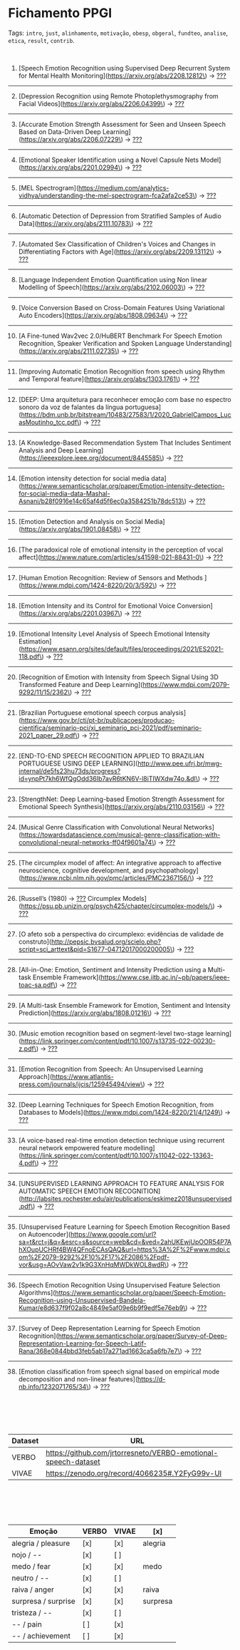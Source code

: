 # Fichamento PPGI

Tags: `intro`, `just`, `alinhamento`, `motivação`, `obesp`, `obgeral`, `fundteo`, `analise`, `etica`, `result`, `contrib`.

<br>

1. [Speech Emotion Recognition using Supervised Deep Recurrent System for Mental Health Monitoring](https://arxiv.org/abs/2208.12812\) -> [???]()


___
2. [Depression Recognition using Remote Photoplethysmography from Facial Videos](https://arxiv.org/abs/2206.04399\)  -> [???]()


___
3. [Accurate Emotion Strength Assessment for Seen and Unseen Speech Based on Data-Driven Deep Learning](https://arxiv.org/abs/2206.07229\)  -> [???]()   


___
4. [Emotional Speaker Identification using a Novel Capsule Nets Model](https://arxiv.org/abs/2201.02994\)  -> [???]()


___
5. [MEL Spectrogram](https://medium.com/analytics-vidhya/understanding-the-mel-spectrogram-fca2afa2ce53\)  -> [???]()


___
6. [Automatic Detection of Depression from Stratified Samples of Audio Data](https://arxiv.org/abs/2111.10783\)  -> [???]()


___
7. [Automated Sex Classification of Children's Voices and Changes in Differentiating Factors with Age](https://arxiv.org/abs/2209.13112\)  -> [???]()


___
8. [Language Independent Emotion Quantification using Non linear Modelling of Speech](https://arxiv.org/abs/2102.06003\)  -> [???]()


___
9. [Voice Conversion Based on Cross-Domain Features Using Variational Auto Encoders](https://arxiv.org/abs/1808.09634\)  -> [???]()


___
10. [A Fine-tuned Wav2vec 2.0/HuBERT Benchmark For Speech Emotion Recognition, Speaker Verification and Spoken Language Understanding](https://arxiv.org/abs/2111.02735\)  -> [???]()


___
11. [Improving Automatic Emotion Recognition from speech using Rhythm and Temporal feature](https://arxiv.org/abs/1303.1761\)  -> [???]()


___
12. [DEEP: Uma arquitetura para reconhecer emoção com base no espectro sonoro da voz de falantes da língua portuguesa](https://bdm.unb.br/bitstream/10483/27583/1/2020_GabrielCampos_LucasMoutinho_tcc.pdf\)  -> [???]()


___
13. [A Knowledge-Based Recommendation System That Includes Sentiment Analysis and Deep Learning](https://ieeexplore.ieee.org/document/8445585\)  -> [???]()


___
14. [Emotion intensity detection for social media data](https://www.semanticscholar.org/paper/Emotion-intensity-detection-for-social-media-data-Mashal-Asnani/b28f0916e14c65af4d5f6ec0a3584251b78dc513\)  -> [???]()


___
15. [Emotion Detection and Analysis on Social Media](https://arxiv.org/abs/1901.08458\)  -> [???]()


___
16. [The paradoxical role of emotional intensity in the perception of vocal affect](https://www.nature.com/articles/s41598-021-88431-0\)  -> [???]()


___
17. [Human Emotion Recognition: Review of Sensors and Methods ](https://www.mdpi.com/1424-8220/20/3/592\)  -> [???]()


___
18. [Emotion Intensity and its Control for Emotional Voice Conversion](https://arxiv.org/abs/2201.03967\)  -> [???]()


___
19. [Emotional Intensity Level Analysis of Speech Emotional Intensity Estimation](https://www.esann.org/sites/default/files/proceedings/2021/ES2021-118.pdf\)  -> [???]()


___
20. [Recognition of Emotion with Intensity from Speech Signal Using 3D Transformed Feature and Deep Learning](https://www.mdpi.com/2079-9292/11/15/2362\)  -> [???]()


___
21. [Brazilian Portuguese emotional speech corpus analysis](https://www.gov.br/cti/pt-br/publicacoes/producao-cientifica/seminario-pci/xi_seminario_pci-2021/pdf/seminario-2021_paper_29.pdf\)  -> [???]() 


___
22. [END-TO-END SPEECH RECOGNITION APPLIED TO BRAZILIAN PORTUGUESE USING DEEP LEARNING](http://www.pee.ufrj.br/mwg-internal/de5fs23hu73ds/progress?id=ynpPt7kh6WfQgOdd36Ib7avR6tKN6V-l8iTIWXdw74o,&dl\)  -> [???]()


___
23. [StrengthNet: Deep Learning-based Emotion Strength Assessment for Emotional Speech Synthesis](https://arxiv.org/abs/2110.03156\)  -> [???]()


___
24. [Musical Genre Classification with Convolutional Neural Networks](https://towardsdatascience.com/musical-genre-classification-with-convolutional-neural-networks-ff04f9601a74\)  -> [???]()


___
25. [The circumplex model of affect: An integrative approach to affective neuroscience, cognitive development, and psychopathology](https://www.ncbi.nlm.nih.gov/pmc/articles/PMC2367156/\)  -> [???]()


___
26. [Russell’s (1980\)  -> [???]() Circumplex Models](https://psu.pb.unizin.org/psych425/chapter/circumplex-models/\)  -> [???]()


___
27. [O afeto sob a perspectiva do circumplexo: evidências de validade de construto](http://pepsic.bvsalud.org/scielo.php?script=sci_arttext&pid=S1677-04712017000200005\)  -> [???]()


___
28. [All-in-One: Emotion, Sentiment and Intensity Prediction using a Multi-task Ensemble Framework](https://www.cse.iitb.ac.in/~pb/papers/ieee-toac-sa.pdf\)  -> [???]()


___
29. [A Multi-task Ensemble Framework for Emotion, Sentiment and Intensity Prediction](https://arxiv.org/abs/1808.01216\)  -> [???]()


___
30. [Music emotion recognition based on segment-level two-stage learning](https://link.springer.com/content/pdf/10.1007/s13735-022-00230-z.pdf\)  -> [???]()


___
31. [Emotion Recognition from Speech: An Unsupervised Learning Approach](https://www.atlantis-press.com/journals/ijcis/125945494/view\)  -> [???]()


___
32. [Deep Learning Techniques for Speech Emotion Recognition, from Databases to Models](https://www.mdpi.com/1424-8220/21/4/1249\)  -> [???]()


___
33. [A voice-based real-time emotion detection technique using recurrent neural network empowered feature modelling](https://link.springer.com/content/pdf/10.1007/s11042-022-13363-4.pdf\)  -> [???]()


___
34. [UNSUPERVISED LEARNING APPROACH TO FEATURE ANALYSIS FOR AUTOMATIC SPEECH EMOTION RECOGNITION](http://labsites.rochester.edu/air/publications/eskimez2018unsupervised.pdf\)  -> [???]()


___
35. [Unsupervised Feature Learning for Speech Emotion Recognition Based on Autoencoder](https://www.google.com/url?sa=t&rct=j&q=&esrc=s&source=web&cd=&ved=2ahUKEwjUpOOR54P7AhXOupUCHRf4BW4QFnoECAsQAQ&url=https%3A%2F%2Fwww.mdpi.com%2F2079-9292%2F10%2F17%2F2086%2Fpdf-vor&usg=AOvVaw2v1k9G3XnHqMWDkWOL8wdR\)  -> [???]()


___
36. [Speech Emotion Recognition Using Unsupervised Feature Selection Algorithms](https://www.semanticscholar.org/paper/Speech-Emotion-Recognition-using-Unsupervised-Bandela-Kumar/e8d637f9f02a8c4849e5af09e6b9f9edf5e76eb9\)  -> [???]()


___
37. [Survey of Deep Representation Learning for Speech Emotion Recognition](https://www.semanticscholar.org/paper/Survey-of-Deep-Representation-Learning-for-Speech-Latif-Rana/368e0844bbd3feb5ab17a271ad1663ca5a6fb7e7\)  -> [???]()


___
38. [Emotion classification from speech signal based on empirical mode decomposition and non-linear features](https://d-nb.info/1232071765/34\)  -> [???]()


<br><br><br><br>


Dataset | URL
------- | ---
VERBO   | https://github.com/jrtorresneto/VERBO-emotional-speech-dataset
VIVAE   | https://zenodo.org/record/4066235#.Y2FyG99v-Ul


<br><br><br><br>


Emoção              | VERBO | VIVAE | [x]
------------------- | ----- | ----- | ----
alegria / pleasure  | [x]   | [x]   | alegria
nojo / --           | [x]   | [ ]   |
medo / fear         | [x]   | [x]   | medo
neutro / --         | [x]   | [ ]   |
raiva / anger       | [x]   | [x]   | raiva
surpresa / surprise | [x]   | [x]   | surpresa
tristeza / --       | [x]   | [ ]   |
-- / pain           | [ ]   | [x]   |
-- / achievement    | [ ]   | [x]   |

